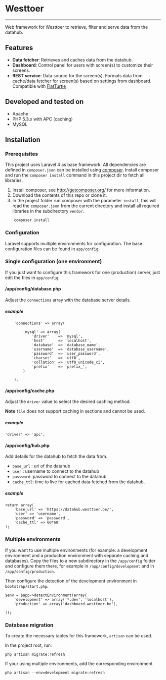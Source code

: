 # Westtoer
---

Web framework for Westtoer to retrieve, filter and serve data from the datahub.

## Features
* **Data fetcher**: Retrieves and caches data from the datahub.
* **Dashboard**: Control panel for users with screen(s) to customize their screens.
* **REST service**: Data source for the screen(s). Formats data from cache/data fetcher for screen(s) based on settings from dashboard. Compatible with [FlatTurtle](http://flatturtle.com)




## Developed and tested on

 * Apache
 * PHP 5.3.x with APC (caching)
 * MySQL

## Installation
### Prerequisites

This project uses Laravel 4 as base framework.
All dependencies are defined in ```composer.json``` can be installed using [composer](http://getcomposer.org/).
Install composer and run the ```composer install``` command in this project dir to fetch all libraries.

1. Install composer, see <http://getcomposer.org/> for more information.
2. Download the contents of this repo or clone it.
3. In the project folder run composer with the parameter ```install```, this will read the ```composer.json``` from the current directory and install all required libraries in the subdirectory ```vendor```.

```
	composer install
```
### Configuration

Laravel supports multiple environments for configuration. The base configuration files can be found in ```app/config```.

### Single configuration (one environment)

If you just want to configure this framework for one (production) server, just edit the files in ```app/config```.



#### /app/config/database.php

Adjust the ```connections``` array with the database server details.
##### example
```
	'connections' => array(

		'mysql' => array(
			'driver'    => 'mysql',
			'host'      => 'localhost',
			'database'  => 'database_name',
			'username'  => 'database_username',
			'password'  => 'user_password',
			'charset'   => 'utf8',
			'collation' => 'utf8_unicode_ci',
			'prefix'    => 'prefix_',
		)

	),
```

#### /app/config/cache.php

Adjust the ```driver``` value to select the desired caching method.

**Note** ```file``` does not support caching in sections and cannot be used.

##### example
```
'driver' => 'apc',
```


#### /app/config/hub.php

Add details for the datahub to fetch the data from.

* ```base_url``` : uri of the datahub
* ```user``` : username to connect to the datahub
* ```password```: password to connect to the datahub
* ```cache_ttl```: time to live for cached data fetched from the datahub.



##### example
```
return array(
	'base_url' => 'https://datahub.westtoer.be/',
	'user' => 'username',
	'password' => 'password',
	'cache_ttl' => 60*60
);
```

### Multiple environments

If you want to use multiple environments (for example: a development environment and a production environment with separate caching and databases). Copy the files to a new subdirectory in the ```/app/config``` folder and configure them there, for example in ```/app/config/development``` and in ```/app/config/production```.

Then configure the detection of the development environment in ```bootstrap/start.php```.

```
$env = $app->detectEnvironment(array(
    'development' => array('*.dev', 'localhost'),
    'production' => array('dashboard.westtoer.be'),

));
```

### Database migration

To create the necessary tables for this framework, ```artisan``` can be used.

In the project root, run:

```
php artisan migrate:refresh
```

If your using multiple environments, add the corresponding environment

```
php artisan --env=development migrate:refresh
```


